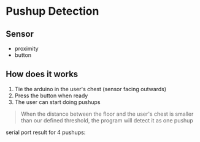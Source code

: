 # Pushup Detection

## Sensor
* proximity
* button

## How does it works
1. Tie the arduino in the user's chest (sensor facing outwards)
1. Press the button when ready
1. The user can start doing pushups
> When the distance between the floor and the user's chest is smaller than our defined threshold, the program will detect it as one pushup

serial port result for 4 pushups:

